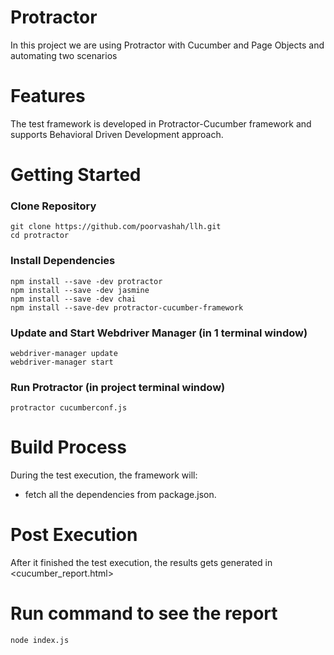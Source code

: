 # Protractor
In this project we are using Protractor with Cucumber and Page Objects and automating two scenarios

# Features
The test framework is developed in Protractor-Cucumber framework and supports Behavioral Driven Development approach.

# Getting Started
### Clone Repository

```
git clone https://github.com/poorvashah/llh.git   
cd protractor
```

### Install Dependencies
```
npm install --save -dev protractor
npm install --save -dev jasmine
npm install --save -dev chai
npm install --save-dev protractor-cucumber-framework
```

### Update and Start Webdriver Manager (in 1 terminal window)
```
webdriver-manager update
webdriver-manager start
```

### Run Protractor (in project terminal window)
```
protractor cucumberconf.js	
```
# Build Process

During the test execution, the framework will:

* fetch all the dependencies from package.json.

# Post Execution

After it finished the test execution, the results gets generated in <cucumber_report.html>

# Run command to see the report
```
node index.js
```
